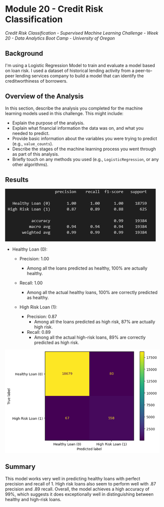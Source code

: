 # Module 20 - Credit Risk Classification
*Credit Risk Classification - Supervised Machine Learning Challenge - Week 20 - Data Analytics Boot Camp - University of Oregon*


## Background
I'm using a Logistic Regression Model to train and evaluate a model based on loan risk. I used a dataset of historical lending activity from a peer-to-peer lending services company to build a model that can identify the creditworthiness of borrowers.


## Overview of the Analysis

In this section, describe the analysis you completed for the machine learning models used in this challenge. This might include:

* Explain the purpose of the analysis.
* Explain what financial information the data was on, and what you needed to predict.
* Provide basic information about the variables you were trying to predict (e.g., `value_counts`).
* Describe the stages of the machine learning process you went through as part of this analysis.
* Briefly touch on any methods you used (e.g., `LogisticRegression`, or any other algorithms).

## Results
![Classification Report](images/classification_report.JPG)


- Healthy Loan (0):
    - Precision: 1.00 
        - Among all the loans predicted as healthy, 100% are actually healthy.
    - Recall: 1.00 
        - Among all the actual healthy loans, 100% are correctly predicted as healthy.

    - High Risk Loan (1):
        - Precision: 0.87
            - Among all the loans predicted as high risk, 87% are actually high risk.
        - Recall: 0.89
            - Among all the actual high-risk loans, 89% are correctly predicted as high risk.

![Confusion Matrix](images/confusion_matrix.png)


## Summary

This model works very well in predicting healthy loans with perfect precision and recall of 1.  High risk loans also seem to perform well with .87 precision and .89 recall.  Overall, the model achieves a high accuracy of 99%, which suggests it does exceptionally well in distinguishing between healthy and high-risk loans.